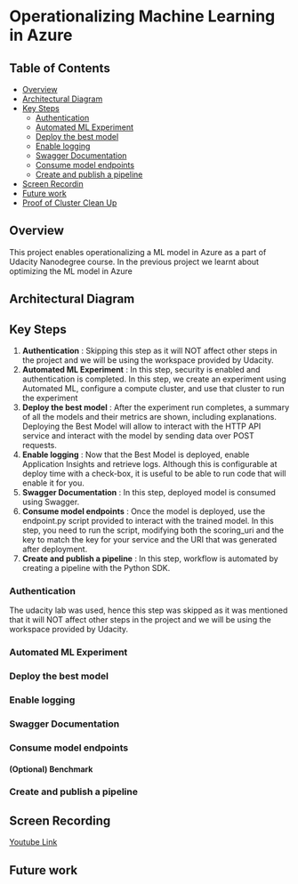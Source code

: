 # Operationalizing Machine Learning in Azure

## Table of Contents
   * [Overview](#overview)
   * [Architectural Diagram](#architectural-diagram)
   * [Key Steps](#key-steps)
       * [Authentication](#authentication)
       * [Automated ML Experiment](#automated-ml-experiment)
       * [Deploy the best model](#deploy-the-best-model)
       * [Enable logging](#enable-logging)
       * [Swagger Documentation](#swagger-documentation)
       * [Consume model endpoints](#consume-model-endpoints)
       * [Create and publish a pipeline](#create-and-publish-a-pipeline)
   * [Screen Recordin](#screen-recording)
   * [Future work](#Future-work)
   * [Proof of Cluster Clean Up](#Proof-of-Cluster-Clean-Up)

## Overview
This project enables operationalizing a ML model in Azure as a part of Udacity Nanodegree course. In the previous project we learnt about optimizing the ML model in Azure

## Architectural Diagram
## Key Steps
1. **Authentication** : Skipping this step as it will NOT affect other steps in the project and we will be using the workspace provided by Udacity.
2. **Automated ML Experiment** : In this step, security is enabled and authentication is completed. In this step, we create an experiment using Automated ML, configure a compute cluster, and use that cluster to run the experiment
3. **Deploy the best model** : After the experiment run completes, a summary of all the models and their metrics are shown, including explanations. Deploying the Best Model will allow to interact with the HTTP API service and interact with the model by sending data over POST requests.
4. **Enable logging** : Now that the Best Model is deployed, enable Application Insights and retrieve logs. Although this is configurable at deploy time with a check-box, it is useful to be able to run code that will enable it for you.
5. **Swagger Documentation** : In this step, deployed model is consumed using Swagger.
6. **Consume model endpoints** : Once the model is deployed, use the endpoint.py script provided to interact with the trained model. In this step, you need to run the script, modifying both the scoring_uri and the key to match the key for your service and the URI that was generated after deployment.
7. **Create and publish a pipeline** : In this step, workflow is automated by creating a pipeline with the Python SDK.
### Authentication
The udacity lab was used, hence this step was skipped as it was mentioned that it will NOT affect other steps in the project and we will be using the workspace provided by Udacity.

### Automated ML Experiment


### Deploy the best model


### Enable logging


### Swagger Documentation


### Consume model endpoints


#### (Optional) Benchmark

### Create and publish a pipeline


## Screen Recording
[Youtube Link](https://www.youtube.com/embed/xXjspFEyZnY)
<!--[Subtitles](https://drive.google.com/file/d/1urtaKvpkmQr-1t5N8SGM42FD4NZKKts_/view?usp=sharing)-->

## Future work
